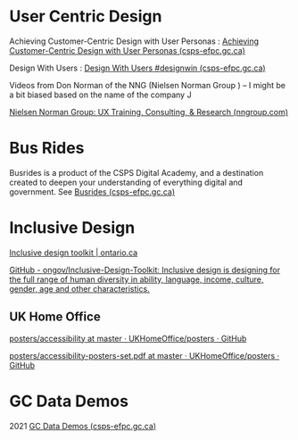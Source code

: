 # User Centric Design 

Achieving Customer-Centric Design with User Personas : [Achieving Customer-Centric Design with User Personas (csps-efpc.gc.ca)](https://catalogue.csps-efpc.gc.ca/product?catalog=DDN228&cm_locale=en)

Design With Users : [Design With Users #designwin (csps-efpc.gc.ca)](https://busrides-trajetsenbus.csps-efpc.gc.ca/en/ep-8-en)

Videos from Don Norman of the NNG (Nielsen Norman Group ) – I might be a bit biased based on the name of the company J

[Nielsen Norman Group: UX Training, Consulting, & Research (nngroup.com)](https://www.nngroup.com/) 

# Bus Rides

Busrides is a product of the CSPS Digital Academy, and a destination created to deepen your understanding of everything digital and government. See [Busrides (csps-efpc.gc.ca)](https://busrides-trajetsenbus.csps-efpc.gc.ca/)

#  Inclusive Design

 [Inclusive design toolkit | ontario.ca](https://www.ontario.ca/page/inclusive-design-toolkit)

 [GitHub - ongov/Inclusive-Design-Toolkit: Inclusive design is designing for the full range of human diversity in ability, language, income, culture, gender, age and other characteristics.](https://github.com/ongov/Inclusive-Design-Toolkit)

##  UK Home Office

[posters/accessibility at master · UKHomeOffice/posters · GitHub](https://github.com/UKHomeOffice/posters/tree/master/accessibility)

[posters/accessibility-posters-set.pdf at master · UKHomeOffice/posters · GitHub](https://github.com/UKHomeOffice/posters/blob/master/accessibility/dos-donts/posters_en-UK/accessibility-posters-set.pdf)

# GC Data Demos 

2021 [GC Data Demos (csps-efpc.gc.ca)](https://busrides-trajetsenbus.csps-efpc.gc.ca/en/videos)



 
